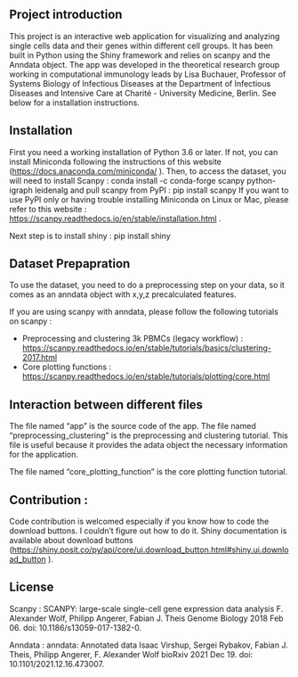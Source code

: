 ## Project introduction
This project is an interactive web application for visualizing and analyzing single cells data and their genes within different cell groups. It has been built in Python using the Shiny framework and relies on scanpy and the Anndata object. 
The app was developed  in the theoretical research group working in computational immunology leads by Lisa Buchauer, Professor of Systems Biology of Infectious Diseases at the Department of Infectious Diseases and Intensive Care at Charité - University Medicine, Berlin. 
See below for a installation instructions.


## Installation
First you need a working installation of Python 3.6 or later. If not, you can install Miniconda following the instructions of this website (https://docs.anaconda.com/miniconda/ ).
Then, to access the dataset, you will need to install Scanpy : 
conda install -c conda-forge scanpy python-igraph leidenalg
and pull scanpy from PyPI :
pip install scanpy
If you want to use PyPI only or having trouble installing Miniconda on Linux or Mac, please refer to this website : https://scanpy.readthedocs.io/en/stable/installation.html .

Next step is to install shiny :
pip install shiny


## Dataset Prepapration
To use the dataset, you need to do a preprocessing step on your data, so it comes as an anndata object with x,y,z precalculated features.

If you are using scanpy with anndata, please follow the following tutorials on scanpy :
-	Preprocessing and clustering 3k PBMCs (legacy workflow) : https://scanpy.readthedocs.io/en/stable/tutorials/basics/clustering-2017.html 
-	Core plotting functions : https://scanpy.readthedocs.io/en/stable/tutorials/plotting/core.html  


## Interaction between different files
The file named “app” is the source code of the app. The file named “preprocessing_clustering” is the preprocessing and clustering tutorial. This file is useful because it provides the adata object the necessary information for the application.

The file named “core_plotting_function” is the core plotting function tutorial.



## Contribution :
Code contribution is welcomed especially if you know how to code the download buttons. I couldn’t figure out how to do it. Shiny documentation is available about download buttons (https://shiny.posit.co/py/api/core/ui.download_button.html#shiny.ui.download_button ).

## License

Scanpy :
SCANPY: large-scale single-cell gene expression data analysis
F. Alexander Wolf, Philipp Angerer, Fabian J. Theis
Genome Biology 2018 Feb 06. doi: 10.1186/s13059-017-1382-0.

Anndata :
anndata: Annotated data
Isaac Virshup, Sergei Rybakov, Fabian J. Theis, Philipp Angerer, F. Alexander Wolf
bioRxiv 2021 Dec 19. doi: 10.1101/2021.12.16.473007.